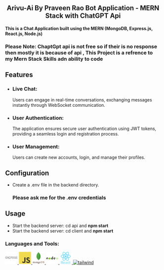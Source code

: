 <h2 align="center">Arivu-Ai By Praveen Rao Bot Application - MERN Stack with ChatGPT Api </h2>

<h4>This is a Chat Application built using the MERN (MongoDB, Express.js, React.js, Node.js) </h3>

<h3>Please Note: ChaptGpt api is not free so if their is no response then mostly it is because of api , This Project is a refrence to my Mern Stack Skills adn ability to code </h2>




<h2>Features</h2>
<ul>
  <li> <h3>Live Chat:</h3> <span>Users can engage in real-time conversations, exchanging messages instantly through WebSocket communication.</span> </li>
  <li> <h3>User Authentication:</h3> <span>The application ensures secure user authentication using JWT tokens, providing a seamless login and registration process.</span> </li>
  <li> <h3>User Management: </h3> <span>Users can create new accounts, login, and manage their profiles.</span> </li>
  
</ul>

<h2>Configuration</h2>
<ul>
  <li> <span>Create a .env file in the backend directory.</span> </li>
  <h3>Please ask me for the .env credentials</h2>
</ul>

<h2>Usage</h2>
<ul>
  <li> <span>Start the backend server: cd api and <b>npm start</b> </span> </li>
  <li> <span>Start the backend server: cd client and <b>npm start</b> </span> </li>

</ul>

<p align="left">
</p>

<h3 align="left">Languages and Tools:</h3>
<p align="left"> <a href="https://expressjs.com" target="_blank" rel="noreferrer"> <img src="https://raw.githubusercontent.com/devicons/devicon/master/icons/express/express-original-wordmark.svg" alt="express" width="40" height="40"/> </a> <a href="https://developer.mozilla.org/en-US/docs/Web/JavaScript" target="_blank" rel="noreferrer"> <img src="https://raw.githubusercontent.com/devicons/devicon/master/icons/javascript/javascript-original.svg" alt="javascript" width="40" height="40"/> </a> <a href="https://www.mongodb.com/" target="_blank" rel="noreferrer"> <img src="https://raw.githubusercontent.com/devicons/devicon/master/icons/mongodb/mongodb-original-wordmark.svg" alt="mongodb" width="40" height="40"/> </a> <a href="https://nodejs.org" target="_blank" rel="noreferrer"> <img src="https://raw.githubusercontent.com/devicons/devicon/master/icons/nodejs/nodejs-original-wordmark.svg" alt="nodejs" width="40" height="40"/> </a> <a href="https://reactjs.org/" target="_blank" rel="noreferrer"> <img src="https://raw.githubusercontent.com/devicons/devicon/master/icons/react/react-original-wordmark.svg" alt="react" width="40" height="40"/> </a> <a href="https://tailwindcss.com/" target="_blank" rel="noreferrer"> <img src="https://www.vectorlogo.zone/logos/tailwindcss/tailwindcss-icon.svg" alt="tailwind" width="40" height="40"/> </a> </p>

